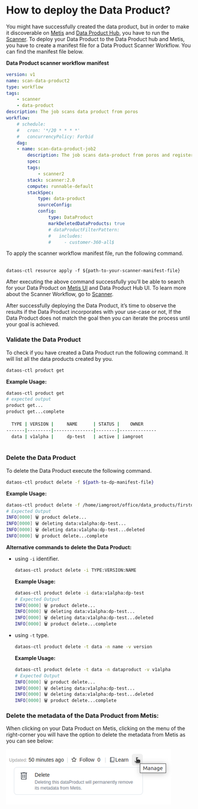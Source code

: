 # How to deploy the Data Product?

You might have successfully created the data product, but in order to make it discoverable on [Metis](/interfaces/metis/) and [Data Product Hub](/interfaces/data_product_hub/), you have to run the [Scanner](/resources/stacks/). To deploy your Data Product to the Data Product hub and Metis, you have to create a manifest file for a Data Product Scanner Workflow. You can find the manifest file below.

**Data Product scanner workflow manifest**
    
```yaml
version: v1
name: scan-data-product2
type: workflow
tags:
    - scanner
    - data-product
description: The job scans data product from poros
workflow:
    # schedule:
    #   cron: '*/20 * * * *'
    #   concurrencyPolicy: Forbid
    dag:
    - name: scan-data-product-job2
        description: The job scans data-product from poros and register data to metis
        spec:
        tags:
            - scanner2
        stack: scanner:2.0
        compute: runnable-default
        stackSpec:
            type: data-product
            sourceConfig:
            config:
                type: DataProduct
                markDeletedDataProducts: true
                # dataProductFilterPattern:
                #   includes:
                #     - customer-360-all$
```
    

To apply the scanner workflow manifest file, run the following command.

```shell

dataos-ctl resource apply -f ${path-to-your-scanner-manifest-file}

```

After executing the above command successfully you’ll be able to search for your Data Product on [Metis UI](/interfaces/metis/) and Data Product Hub UI. To learn more about the Scanner Workflow, go to [Scanner](resources/stacks/scanner/).

After successfully deploying the Data Product, it’s time to observe the results if the Data Product incorporates with your use-case or not, If the Data Product does not match the goal then you can iterate the process until your goal is achieved. 

### **Validate the Data Product**

To check if you have created a Data Product run the following command. It will list all the data products created by you.

```bash
dataos-ctl product get
```

**Example Usage:**

```bash
dataos-ctl product get
# expected output
product get...                             
product get...complete                     

  TYPE | VERSION |     NAME      | STATUS |    OWNER     
-------|---------|---------------|--------|--------------
  data | v1alpha |     dp-test   | active | iamgroot  
  

```

### **Delete the Data Product**

To delete the Data Product execute the following command.

```bash
dataos-ctl product delete -f ${path-to-dp-manifest-file}
```

**Example Usage:**

```bash
dataos-ctl product delete -f /home/iamgroot/office/data_products/firstdp.yaml
# Expected Output
INFO[0000] 🗑 product delete...                          
INFO[0000] 🗑 deleting data:v1alpha:dp-test... 
INFO[0000] 🗑 deleting data:v1alpha:dp-test...deleted 
INFO[0000] 🗑 product delete...complete 
```

**Alternative commands to delete the Data Product:**

- using `-i` identifier.
    
    ```bash
    dataos-ctl product delete -i TYPE:VERSION:NAME
    ```
    
    **Example Usage:**
    
    ```bash
    dataos-ctl product delete -i data:v1alpha:dp-test
    # Expected Output
    INFO[0000] 🗑 product delete...                          
    INFO[0000] 🗑 deleting data:v1alpha:dp-test... 
    INFO[0000] 🗑 deleting data:v1alpha:dp-test...deleted 
    INFO[0000] 🗑 product delete...complete 
    ```
    
- using `-t` type.
    
    ```bash
    dataos-ctl product delete -t data -n name -v version
    ```
    
    **Example Usage:**
    
    ```bash
    dataos-ctl product delete -t data -n dataproduct -v v1alpha
    # Expected Output
    INFO[0000] 🗑 product delete...                          
    INFO[0000] 🗑 deleting data:v1alpha:dp-test... 
    INFO[0000] 🗑 deleting data:v1alpha:dp-test...deleted 
    INFO[0000] 🗑 product delete...complete 
    ```
    

### **Delete the metadata of the Data Product from Metis:**

When clicking on your Data Product on Metis, clicking on the menu of the right-corner you will have the option to delete the metadata from Metis as you can see below:

![delete](/products/data_product/how_to_guides/delete.png)
